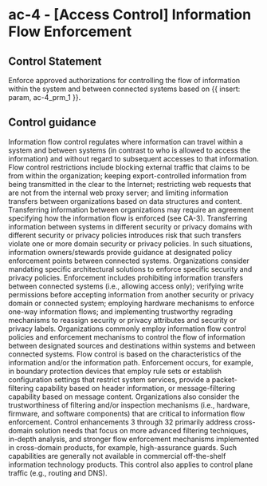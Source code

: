 # ac-4 - \[Access Control\] Information Flow Enforcement

## Control Statement

Enforce approved authorizations for controlling the flow of information within the system and between connected systems based on {{ insert: param, ac-4_prm_1 }}.

## Control guidance

Information flow control regulates where information can travel within a system and between systems (in contrast to who is allowed to access the information) and without regard to subsequent accesses to that information. Flow control restrictions include blocking external traffic that claims to be from within the organization; keeping export-controlled information from being transmitted in the clear to the Internet; restricting web requests that are not from the internal web proxy server; and limiting information transfers between organizations based on data structures and content. Transferring information between organizations may require an agreement specifying how the information flow is enforced (see CA-3). Transferring information between systems in different security or privacy domains with different security or privacy policies introduces risk that such transfers violate one or more domain security or privacy policies. In such situations, information owners/stewards provide guidance at designated policy enforcement points between connected systems. Organizations consider mandating specific architectural solutions to enforce specific security and privacy policies. Enforcement includes prohibiting information transfers between connected systems (i.e., allowing access only); verifying write permissions before accepting information from another security or privacy domain or connected system; employing hardware mechanisms to enforce one-way information flows; and implementing trustworthy regrading mechanisms to reassign security or privacy attributes and security or privacy labels. Organizations commonly employ information flow control policies and enforcement mechanisms to control the flow of information between designated sources and destinations within systems and between connected systems. Flow control is based on the characteristics of the information and/or the information path. Enforcement occurs, for example, in boundary protection devices that employ rule sets or establish configuration settings that restrict system services, provide a packet-filtering capability based on header information, or message-filtering capability based on message content. Organizations also consider the trustworthiness of filtering and/or inspection mechanisms (i.e., hardware, firmware, and software components) that are critical to information flow enforcement. Control enhancements 3 through 32 primarily address cross-domain solution needs that focus on more advanced filtering techniques, in-depth analysis, and stronger flow enforcement mechanisms implemented in cross-domain products, for example, high-assurance guards. Such capabilities are generally not available in commercial off-the-shelf information technology products. This control also applies to control plane traffic (e.g., routing and DNS).
